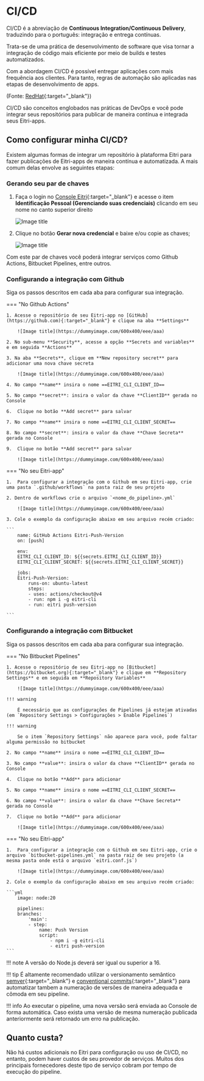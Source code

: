 # CI/CD

CI/CD é a abreviação de **Continuous Integration/Continuous Delivery**, traduzindo para o português: integração e entrega contínuas.

Trata-se de uma prática de desenvolvimento de software que visa tornar a integração de código mais eficiente por meio de builds e testes automatizados.

Com a abordagem CI/CD é possível entregar aplicações com mais frequência aos clientes. Para tanto, regras de automação são aplicadas nas etapas de desenvolvimento de apps.

(Fonte: [RedHat](https://www.redhat.com/pt-br/topics/devops/what-is-ci-cd){:target="_blank"})

CI/CD são conceitos englobados nas práticas de DevOps e você pode integrar seus repositórios para publicar de maneira contínua e integrada seus Eitri-apps.


## Como configurar minha CI/CD?

Existem algumas formas de integrar um repositório à plataforma Eitri para fazer publicações de Eitri-apps de maneira contínua e automatizada. A mais comum delas envolve as seguintes etapas:

### Gerando seu par de chaves

1. Faça o login no [Console Eitri](https://console.eitri.tech/){:target="_blank"} e acesse o item **Identificação Pessoal (Gerenciando suas credenciais)** clicando em seu nome no canto superior direito

    ![Image title](https://dummyimage.com/600x400/eee/aaa)

2. Clique no botão **Gerar nova credencial** e baixe e/ou copie as chaves;

    ![Image title](https://dummyimage.com/600x400/eee/aaa)

Com este par de chaves você poderá integrar serviços como Github Actions, Bitbucket Pipelines, entre outros.

### Configurando a integração com **Github**

Siga os passos descritos em cada aba para configurar sua integração.

=== "No Github Actions"

    1. Acesse o repositório de seu Eitri-app no [GitHub](https://github.com){:target="_blank"} e clique na aba **Settings**

        ![Image title](https://dummyimage.com/600x400/eee/aaa)

    2. No sub-menu **Security**, acesse a opção **Secrets and variables** e em seguida **Actions**

    3. Na aba **Secrets**, clique em **New repository secret** para adicionar uma nova chave secreta

        ![Image title](https://dummyimage.com/600x400/eee/aaa)

    4. No campo **name** insira o nome ==EITRI_CLI_CLIENT_ID==

    5. No campo **secret**: insira o valor da chave **ClientID** gerada no Console

    6.  Clique no botão **Add secret** para salvar

    7. No campo **name** insira o nome ==EITRI_CLI_CLIENT_SECRET==

    8. No campo **secret**: insira o valor da chave **Chave Secreta** gerada no Console

    9.  Clique no botão **Add secret** para salvar

        ![Image title](https://dummyimage.com/600x400/eee/aaa)

=== "No seu Eitri-app"

    1.  Para configurar a integração com o Github em seu Eitri-app, crie uma pasta `.github/workflows` na pasta raiz de seu projeto
    
    2. Dentro de workflows crie o arquivo `<nome_do_pipeline>.yml`
    
        ![Image title](https://dummyimage.com/600x400/eee/aaa)

    3. Cole o exemplo da configuração abaixo em seu arquivo recém criado:

    ```
        name: GitHub Actions Eitri-Push-Version
        on: [push]

        env:
        EITRI_CLI_CLIENT_ID: ${{secrets.EITRI_CLI_CLIENT_ID}}
        EITRI_CLI_CLIENT_SECRET: ${{secrets.EITRI_CLI_CLIENT_SECRET}}

        jobs:
        Eitri-Push-Version:
            runs-on: ubuntu-latest
            steps:
            - uses: actions/checkout@v4
            - run: npm i -g eitri-cli
            - run: eitri push-version
    
    ```

### Configurando a integração com **Bitbucket**

Siga os passos descritos em cada aba para configurar sua integração.

=== "No Bitbucket Pipelines"

    1. Acesse o repositório de seu Eitri-app no [Bitbucket](https://bitbucket.org){:target="_blank"} e clique em **Repository Settings** e em seguida em **Repository Variables**

        ![Image title](https://dummyimage.com/600x400/eee/aaa)

    !!! warning

        É necessário que as configurações de Pipelines já estejam ativadas (em `Repository Settings > Configurações > Enable Pipelines`)

    !!! warning

        Se o item `Repository Settings` não aparece para você, pode faltar alguma permissão no bitbucket

    2. No campo **name** insira o nome ==EITRI_CLI_CLIENT_ID==

    3. No campo **value**: insira o valor da chave **ClientID** gerada no Console

    4.  Clique no botão **Add** para adicionar

    5. No campo **name** insira o nome ==EITRI_CLI_CLIENT_SECRET==

    6. No campo **value**: insira o valor da chave **Chave Secreta** gerada no Console

    7.  Clique no botão **Add** para adicionar

        ![Image title](https://dummyimage.com/600x400/eee/aaa)

=== "No seu Eitri-app"

    1.  Para configurar a integração com o Github em seu Eitri-app, crie o arquivo `bitbucket-pipelines.yml` na pasta raiz de seu projeto (a mesma pasta onde está o arquivo `eitri.conf.js`)
    
        ![Image title](https://dummyimage.com/600x400/eee/aaa)

    2. Cole o exemplo da configuração abaixo em seu arquivo recém criado:

    ```yml
        image: node:20

        pipelines:
        branches:
            'main':
            - step: 
                name: Push Version
                script:
                    - npm i -g eitri-cli
                    - eitri push-version
    ```


!!! note
    A versão do Node.js deverá ser igual ou superior a 16.

!!! tip
    É altamente recomendado utilizar o versionamento semântico [semver](https://semver.org/lang/pt-BR/){:target="_blank"} e [conventional commits](https://www.conventionalcommits.org/pt-br/v1.0.0-beta.4/){:target="_blank"} para automatizar tambem a numeração de versões de maneira adequada e cômoda em seu pipeline.

!!! info
    Ao executar o pipeline, uma nova versão será enviada ao Console de forma automática. Caso exista uma versão de mesma numeração publicada anteriormente será retornado um erro na publicação.


## Quanto custa?

Não há custos adicionais no Eitri para configuração ou uso de CI/CD, no entanto, podem haver custos de seu provedor de serviços. Muitos dos principais fornecedores deste tipo de serviço cobram por tempo de execução do pipeline.